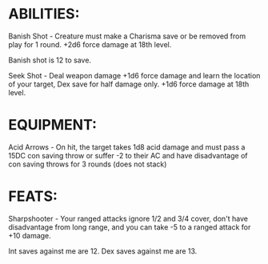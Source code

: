 # ABILITIES:

Banish Shot - Creature must make a Charisma save or be removed from play for 1 round. +2d6 force damage at 18th level. 

Banish shot is 12 to save. 

Seek Shot - Deal weapon damage +1d6 force damage and learn the location of your target, Dex save for half damage only. +1d6 force damage at 18th level.

# EQUIPMENT:

Acid Arrows - On hit, the target takes 1d8 acid damage and must pass a 15DC con saving throw or suffer -2 to their AC and have disadvantage of con saving throws for 3 rounds (does not stack)

# FEATS:

Sharpshooter - Your ranged attacks ignore 1/2 and 3/4 cover, don't have disadvantage from long range, and you can take -5 to a ranged attack for +10 damage. 




Int saves against me are 12. 
Dex saves against me are 13. 